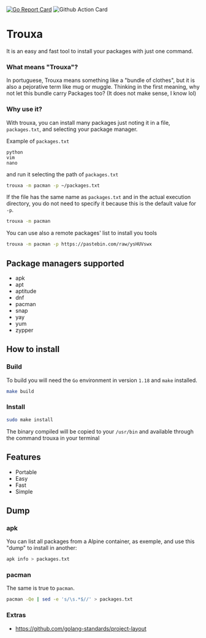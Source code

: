 [![Go Report Card](https://goreportcard.com/badge/github.com/Baianoware/trouxa)](https://goreportcard.com/report/github.com/Baianoware/trouxa)
![Github Action Card](https://github.com/Baianoware/trouxa/actions/workflows/go.yml/badge.svg)
# Trouxa

It is an easy and fast tool to install your packages with just one command.

### What means "Trouxa"?

In portuguese, Trouxa means something like a "bundle of clothes", but it is also a pejorative term like mug or muggle. 
Thinking in the first meaning, why not let this bundle carry Packages too? (It does not make sense, I know lol)

### Why use it?
With trouxa, you can install many packages just noting it in a file, `packages.txt`, and selecting your package manager.

Example of `packages.txt`
```text
python
vim
nano
```
and run it selecting the path of `packages.txt`
```sh
trouxa -m pacman -p ~/packages.txt
```
If the file has the same name as `packages.txt` and in the actual execution directory, you do not need to specify it because this is the default value for `-p`.
```sh
trouxa -m pacman
```
You can use also a remote packages' list to install you tools
```sh
trouxa -m pacman -p https://pastebin.com/raw/ysHUVswx
```


## Package managers supported
- apk
- apt
- aptitude
- dnf
- pacman
- snap
- yay
- yum
- zypper

## How to install

### Build
To build you will need the `Go` environment in version `1.18` and `make` installed.
```sh
make build
```

### Install
```sh
sudo make install 
```
The binary compiled will be copied to your `/usr/bin` and available through the command trouxa in your terminal

## Features 

- Portable
- Easy
- Fast
- Simple

## Dump

### apk
You can list all packages from a Alpine container, as exemple, and use this "dump" to install in another:

```sh
apk info > packages.txt
```

### pacman
The same is true to `pacman`.

```sh
pacman -Qe | sed -e 's/\s.*$//' > packages.txt
```

### Extras

- https://github.com/golang-standards/project-layout
